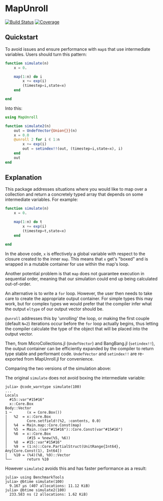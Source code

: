 # MapUnroll

[![Build Status](https://github.com/alecloudenback/MapUnroll.jl/actions/workflows/CI.yml/badge.svg?branch=main)](https://github.com/alecloudenback/MapUnroll.jl/actions/workflows/CI.yml?query=branch%3Amain)
[![Coverage](https://codecov.io/gh/alecloudenback/MapUnroll.jl/branch/main/graph/badge.svg)](https://codecov.io/gh/alecloudenback/MapUnroll.jl)


## Quickstart

To avoid issues and ensure performance with `map`s that use intermediate variables. Users should turn this pattern:

```julia
function simulate(n)
    x = 0.

    map(1:n) do i
        x += exp(i)
        (timestep=i,state=x)
    end

end
```

Into this:

```julia
using MapUnroll

function simulate2(n)
    out = UndefVector{Union{}}(n)
    x = 0.0
    @unroll 2 for i ∈ 1:n
        x += exp(i)
        out = setindex!!(out, (timestep=i,state=x), i)
    end
    out
end
```

## Explanation

This package addresses situations where you would like to map over a collection and return a concretely typed array that depends on some intermediate variables. For example:

```julia
function simulate(n)
    x = 0.

    map(1:n) do t
        x += exp(i)
        (timestep=t,state=x)
    end

end
```

In the above code, `x` is effectively a global variable with respect to the closure created to the inner `map`. This means that `x` get's "boxed" and is wrapped in a mutable container for use within the map's loop.

Another potential problem is that `map` does not guarantee execution in sequential order, meaning that our simulation could end up being calculated out-of-order.

An alternative is to write a `for` loop. However, the user then needs to take care to create the appropriate output container. For simple types this may work, but for complex types we would prefer that the compiler infer what the output `eltype` of our output vector should be.

`@unroll` addresses this by 'unrolling' the loop, or making the first couple (default `N=2`) iterations occur before the `for` loop actually begins, thus letting the compiler calculate the type of the object that will be placed into the output vector.

Then, from MicroCollections.jl (`UndefVector`) and BangBang.jl (`setindex!!`), the output container can be efficiently expanded by the compiler to return type stable and performant code. `UndefVector` and `setindex!!` are re-exported from MapUnroll.jl for convenience.

Comparing the two versions of the simulation above:

The original `simulate` does not avoid boxing the intermediate variable:

```julia-repl
julia> @code_warntype simulate(100)
...
Locals
  #15::var"#15#16"
  x::Core.Box
Body::Vector
1 ─       (x = Core.Box())
│   %2  = x::Core.Box
│         Core.setfield!(%2, :contents, 0.0)
│   %4  = Main.map::Core.Const(map)
│   %5  = Main.:(var"#15#16")::Core.Const(var"#15#16")
│   %6  = x::Core.Box
│         (#15 = %new(%5, %6))
│   %8  = #15::var"#15#16"
│   %9  = (1:n)::Core.PartialStruct(UnitRange{Int64}, Any[Core.Const(1), Int64])
│   %10 = (%4)(%8, %9)::Vector
└──       return %10
```

However `simulate2` avoids this and has faster performance as a result:

```julia-repl
julia> using BenchmarkTools
julia> @btime simulate(100)
  9.167 μs (407 allocations: 11.12 KiB)
julia> @btime simulate2(100)
  233.583 ns (2 allocations: 1.62 KiB)
```